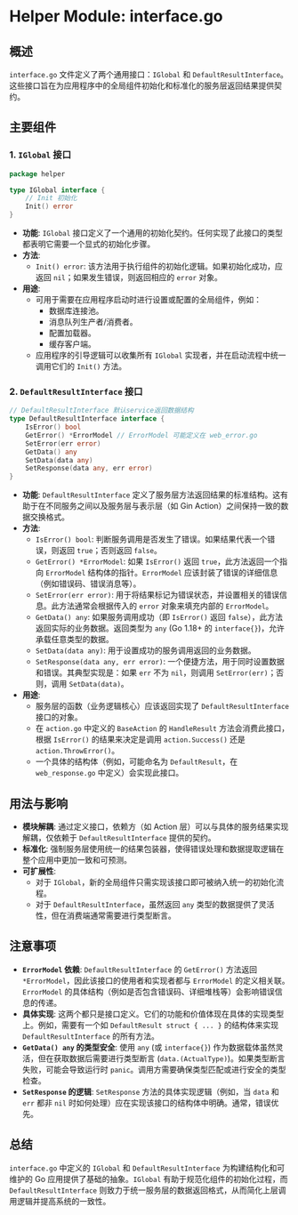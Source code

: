 # Helper Module: interface.go

## 概述

`interface.go` 文件定义了两个通用接口：`IGlobal` 和 `DefaultResultInterface`。这些接口旨在为应用程序中的全局组件初始化和标准化的服务层返回结果提供契约。

## 主要组件

### 1. `IGlobal` 接口

```go
package helper

type IGlobal interface {
    // Init 初始化
    Init() error
}
```

*   **功能**: `IGlobal` 接口定义了一个通用的初始化契约。任何实现了此接口的类型都表明它需要一个显式的初始化步骤。
*   **方法**:
    *   `Init() error`: 该方法用于执行组件的初始化逻辑。如果初始化成功，应返回 `nil`；如果发生错误，则返回相应的 `error` 对象。
*   **用途**:
    *   可用于需要在应用程序启动时进行设置或配置的全局组件，例如：
        *   数据库连接池。
        *   消息队列生产者/消费者。
        *   配置加载器。
        *   缓存客户端。
    *   应用程序的引导逻辑可以收集所有 `IGlobal` 实现者，并在启动流程中统一调用它们的 `Init()` 方法。

### 2. `DefaultResultInterface` 接口

```go
// DefaultResultInterface 默认service返回数据结构
type DefaultResultInterface interface {
    IsError() bool
    GetError() *ErrorModel // ErrorModel 可能定义在 web_error.go
    SetError(err error)
    GetData() any
    SetData(data any)
    SetResponse(data any, err error)
}
```

*   **功能**: `DefaultResultInterface` 定义了服务层方法返回结果的标准结构。这有助于在不同服务之间以及服务层与表示层（如 Gin Action）之间保持一致的数据交换格式。
*   **方法**:
    *   `IsError() bool`: 判断服务调用是否发生了错误。如果结果代表一个错误，则返回 `true`；否则返回 `false`。
    *   `GetError() *ErrorModel`: 如果 `IsError()` 返回 `true`，此方法返回一个指向 `ErrorModel` 结构体的指针。`ErrorModel` 应该封装了错误的详细信息（例如错误码、错误消息等）。
    *   `SetError(err error)`: 用于将结果标记为错误状态，并设置相关的错误信息。此方法通常会根据传入的 `error` 对象来填充内部的 `ErrorModel`。
    *   `GetData() any`: 如果服务调用成功（即 `IsError()` 返回 `false`），此方法返回实际的业务数据。返回类型为 `any` (Go 1.18+ 的 `interface{}`)，允许承载任意类型的数据。
    *   `SetData(data any)`: 用于设置成功的服务调用返回的业务数据。
    *   `SetResponse(data any, err error)`: 一个便捷方法，用于同时设置数据和错误。其典型实现是：如果 `err` 不为 `nil`，则调用 `SetError(err)`；否则，调用 `SetData(data)`。
*   **用途**:
    *   服务层的函数（业务逻辑核心）应该返回实现了 `DefaultResultInterface` 接口的对象。
    *   在 `action.go` 中定义的 `BaseAction` 的 `HandleResult` 方法会消费此接口，根据 `IsError()` 的结果来决定是调用 `action.Success()` 还是 `action.ThrowError()`。
    *   一个具体的结构体（例如，可能命名为 `DefaultResult`，在 `web_response.go` 中定义）会实现此接口。

## 用法与影响

*   **模块解耦**: 通过定义接口，依赖方（如 Action 层）可以与具体的服务结果实现解耦，仅依赖于 `DefaultResultInterface` 提供的契约。
*   **标准化**: 强制服务层使用统一的结果包装器，使得错误处理和数据提取逻辑在整个应用中更加一致和可预测。
*   **可扩展性**:
    *   对于 `IGlobal`，新的全局组件只需实现该接口即可被纳入统一的初始化流程。
    *   对于 `DefaultResultInterface`，虽然返回 `any` 类型的数据提供了灵活性，但在消费端通常需要进行类型断言。

## 注意事项

*   **`ErrorModel` 依赖**: `DefaultResultInterface` 的 `GetError()` 方法返回 `*ErrorModel`，因此该接口的使用者和实现者都与 `ErrorModel` 的定义相关联。`ErrorModel` 的具体结构（例如是否包含错误码、详细堆栈等）会影响错误信息的传递。
*   **具体实现**: 这两个都只是接口定义。它们的功能和价值体现在具体的实现类型上。例如，需要有一个如 `DefaultResult struct { ... }` 的结构体来实现 `DefaultResultInterface` 的所有方法。
*   **`GetData() any` 的类型安全**: 使用 `any` (或 `interface{}`) 作为数据载体虽然灵活，但在获取数据后需要进行类型断言 (`data.(ActualType)`)。如果类型断言失败，可能会导致运行时 `panic`。调用方需要确保类型匹配或进行安全的类型检查。
*   **`SetResponse` 的逻辑**: `SetResponse` 方法的具体实现逻辑（例如，当 `data` 和 `err` 都非 `nil` 时如何处理）应在实现该接口的结构体中明确。通常，错误优先。

## 总结

`interface.go` 中定义的 `IGlobal` 和 `DefaultResultInterface` 为构建结构化和可维护的 Go 应用提供了基础的抽象。`IGlobal` 有助于规范化组件的初始化过程，而 `DefaultResultInterface` 则致力于统一服务层的数据返回格式，从而简化上层调用逻辑并提高系统的一致性。 